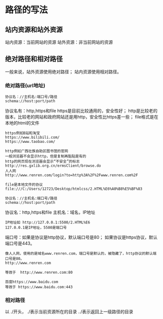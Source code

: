 # 路径的写法

## 站内资源和站外资源
站内资源：当前网站的资源
站外资源：非当前网站的资源

## 绝对路径和相对路径
一般来说，站外资源使用绝对路径；
         站内资源使用相对路径。


### 绝对路径(url地址)
```
协议名：//主机名:端口号/路径
schema://host:port/path
```
协议名有：http,https和file
https是目前比较通用的，安全性好；
http是比较老的版本，比较老的网站和政府网站还是用http，安全性比https差一些；
file格式是在本地的html的文件
```
https例如B站和淘宝
https://www.bilibili.com/
https://www.taobao.com/

http例如广西壮族自助区图书馆的官网
一般浏览器不会显示http，但是复制再黏贴是有的
http的网页现在浏览器会显示“不安全”的标志
http://res.gxlib.org.cn/ermsClient/browse.do
人人网
http://www.renren.com/login?to=http%3A%2F%2Fwww.renren.com%2F

file是本地文件的协议
file:///C:/Users/12723/Desktop/htmlcss/2.HTML%E6%A0%B8%E5%BF%83
```

```
协议名：//主机名:端口号/路径
schema://host:port/path
```
协议名：http,https和file
主机名：域名，IP地址
```
IP地址如 http://127.0.0.1:5500/2.HTML%E6
127.0.0.1是IP地址，5500是端口号
```
端口号：如果是协议是http协议，默认端口号是80；
如果协议是https协议，默认端口号是443。
```
像人人网，使用的是域名www.renren.com，端口号是默认的，被隐藏了，http协议的默认端口号是80。
http://www.renren.com

等效于  http://www.renren.com:80

百度https://www.baidu.com
等效于 https://www.baidu.com:443

```

### 相对路径
以 ./开头， ./表示当前资源所在的目录
../表示返回上一级路径的目录
